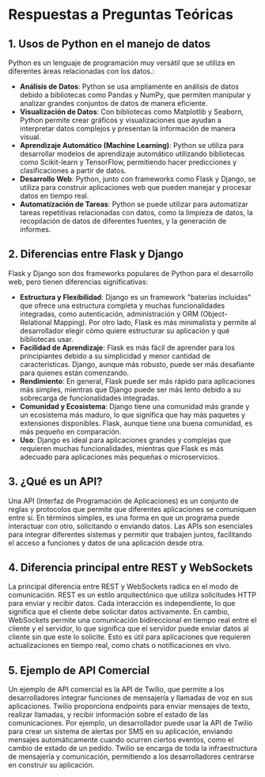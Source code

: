 # Respuestas a Preguntas Teóricas

## 1. Usos de Python en el manejo de datos
Python es un lenguaje de programación muy versátil que se utiliza en diferentes áreas relacionadas con los datos.:
- **Análisis de Datos**: Python se usa ampliamente en análisis de datos debido a bibliotecas como Pandas y NumPy, que permiten manipular y analizar grandes conjuntos de datos de manera eficiente.
- **Visualización de Datos**: Con bibliotecas como Matplotlib y Seaborn, Python permite crear gráficos y visualizaciones que ayudan a interpretar datos complejos y presentan la información de manera visual.
- **Aprendizaje Automático (Machine Learning)**: Python se utiliza para desarrollar modelos de aprendizaje automático utilizando bibliotecas como Scikit-learn y TensorFlow, permitiendo hacer predicciones y clasificaciones a partir de datos.
- **Desarrollo Web**: Python, junto con frameworks como Flask y Django, se utiliza para construir aplicaciones web que pueden manejar y procesar datos en tiempo real.
- **Automatización de Tareas**: Python se puede utilizar para automatizar tareas repetitivas relacionadas con datos, como la limpieza de datos, la recopilación de datos de diferentes fuentes, y la generación de informes.


## 2. Diferencias entre Flask y Django

Flask y Django son dos frameworks populares de Python para el desarrollo web, pero tienen diferencias significativas:

- **Estructura y Flexibilidad**: Django es un framework "baterías incluidas" que ofrece una estructura completa y muchas funcionalidades integradas, como autenticación, administración y ORM (Object-Relational Mapping). Por otro lado, Flask es más minimalista y permite al desarrollador elegir cómo quiere estructurar su aplicación y qué bibliotecas usar.
- **Facilidad de Aprendizaje**: Flask es más fácil de aprender para los principiantes debido a su simplicidad y menor cantidad de características. Django, aunque más robusto, puede ser más desafiante para quienes están comenzando.
- **Rendimiento**: En general, Flask puede ser más rápido para aplicaciones más simples, mientras que Django puede ser más lento debido a su sobrecarga de funcionalidades integradas.
- **Comunidad y Ecosistema**: Django tiene una comunidad más grande y un ecosistema más maduro, lo que significa que hay más paquetes y extensiones disponibles. Flask, aunque tiene una buena comunidad, es más pequeño en comparación.
- **Uso**: Django es ideal para aplicaciones grandes y complejas que requieren muchas funcionalidades, mientras que Flask es más adecuado para aplicaciones más pequeñas o microservicios.


## 3. ¿Qué es un API?

Una API (Interfaz de Programación de Aplicaciones) es un conjunto de reglas y protocolos que permite que diferentes aplicaciones se comuniquen entre sí. En términos simples, es una forma en que un programa puede interactuar con otro, solicitando o enviando datos. Las APIs son esenciales para integrar diferentes sistemas y permitir que trabajen juntos, facilitando el acceso a funciones y datos de una aplicación desde otra.


## 4. Diferencia principal entre REST y WebSockets

La principal diferencia entre REST y WebSockets radica en el modo de comunicación. REST es un estilo arquitectónico que utiliza solicitudes HTTP para enviar y recibir datos. Cada interacción es independiente, lo que significa que el cliente debe solicitar datos activamente. En cambio, WebSockets permite una comunicación bidireccional en tiempo real entre el cliente y el servidor, lo que significa que el servidor puede enviar datos al cliente sin que este lo solicite. Esto es útil para aplicaciones que requieren actualizaciones en tiempo real, como chats o notificaciones en vivo.

## 5. Ejemplo de API Comercial

Un ejemplo de API comercial es la API de Twilio, que permite a los desarrolladores integrar funciones de mensajería y llamadas de voz en sus aplicaciones. Twilio proporciona endpoints para enviar mensajes de texto, realizar llamadas, y recibir información sobre el estado de las comunicaciones. Por ejemplo, un desarrollador puede usar la API de Twilio para crear un sistema de alertas por SMS en su aplicación, enviando mensajes automáticamente cuando ocurren ciertos eventos, como el cambio de estado de un pedido. Twilio se encarga de toda la infraestructura de mensajería y comunicación, permitiendo a los desarrolladores centrarse en construir su aplicación.